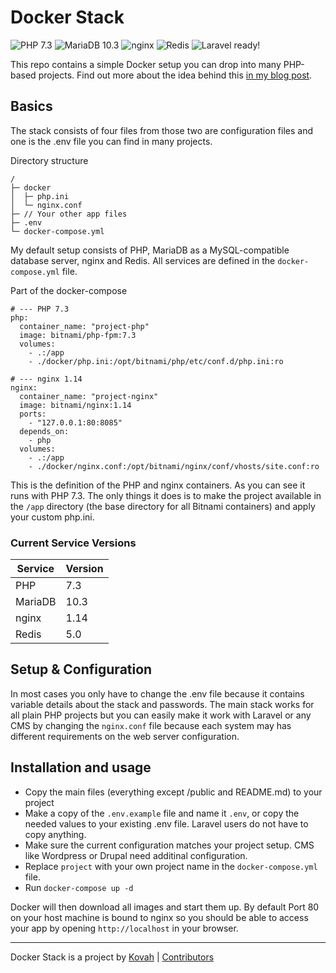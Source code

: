 # Docker Stack

![PHP 7.3](https://img.shields.io/badge/PHP-7.3-8892BF.svg)
![MariaDB 10.3](https://img.shields.io/badge/Database_Server-MariaDB_10.3-c0765a.svg)
![nginx](https://img.shields.io/badge/Webserver-nginx_1.14-009447.svg)
![Redis](https://img.shields.io/badge/Cache_Engine-Redis_5-D92A2A.svg)
![Laravel ready!](https://img.shields.io/badge/Laravel-Ready_✔-e74430.svg)

This repo contains a simple Docker setup you can drop into many PHP-based projects. Find out more about the idea behind this [in my blog post](https://blog.kovah.de/en/5gw1x8-a-drop-in-docker-stack-for-php-app/).


## Basics

The stack consists of four files from those two are configuration files and one is the .env file you can find in many projects.

Directory structure
```
/
├─ docker
│  ├─ php.ini
│  └─ nginx.conf
├─ // Your other app files
├─ .env
└─ docker-compose.yml
```

My default setup consists of PHP, MariaDB as a MySQL-compatible database server, nginx and Redis. All services are defined in the `docker-compose.yml` file.

Part of the docker-compose
```
# --- PHP 7.3
php:
  container_name: "project-php"
  image: bitnami/php-fpm:7.3
  volumes:
    - .:/app
    - ./docker/php.ini:/opt/bitnami/php/etc/conf.d/php.ini:ro

# --- nginx 1.14
nginx:
  container_name: "project-nginx"
  image: bitnami/nginx:1.14
  ports:
    - "127.0.0.1:80:8085"
  depends_on:
    - php
  volumes:
    - .:/app
    - ./docker/nginx.conf:/opt/bitnami/nginx/conf/vhosts/site.conf:ro
```

This is the definition of the PHP and nginx containers. As you can see it runs with PHP 7.3. The only things it does is to make the project available in the `/app` directory (the base directory for all Bitnami containers) and apply your custom php.ini.

### Current Service Versions

| Service  | Version  |
| -------- | -------- |
| PHP      | 7.3      |
| MariaDB  | 10.3     |
| nginx    | 1.14     |
| Redis    | 5.0      |


## Setup & Configuration

In most cases you only have to change the .env file because it contains variable details about the stack and passwords. The main stack works for all plain PHP projects but you can easily make it work with Laravel or any CMS by changing the `nginx.conf` file because each system may has different requirements on the web server configuration.


## Installation and usage

* Copy the main files (everything except /public and README.md) to your project
* Make a copy of the `.env.example` file and name it `.env`, or copy the needed values to your existing .env file. Laravel users do not have to copy anything.
* Make sure the current configuration matches your project setup. CMS like Wordpress or Drupal need additinal configuration.
* Replace `project` with your own project name in the `docker-compose.yml` file.
* Run `docker-compose up -d`

Docker will then download all images and start them up. By default Port 80 on your host machine is bound to nginx so you should be able to access your app by opening `http://localhost` in your browser.


---

Docker Stack is a project by [Kovah](https://kovah.de) | [Contributors](https://github.com/Kovah/Docker-Stack/graphs/contributors)
